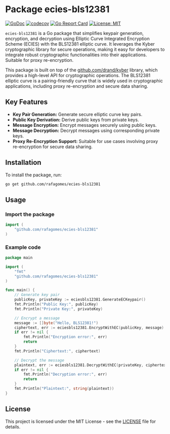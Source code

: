 # Package ecies-bls12381

[![GoDoc](https://pkg.go.dev/badge/github.com/rafagomes/ecies-bls12381)](https://pkg.go.dev/github.com/rafagomes/ecies-bls12381)
[![codecov](https://codecov.io/github/rafagomes/ecies-bls12381/graph/badge.svg?token=6BDB7436C1)](https://codecov.io/github/rafagomes/ecies-bls12381)
[![Go Report Card](https://goreportcard.com/badge/github.com/rafagomes/ecies-bls12381)](https://goreportcard.com/report/github.com/rafagomes/ecies-bls12381)
[![License: MIT](https://img.shields.io/badge/License-MIT-yellow.svg)](https://opensource.org/licenses/MIT)

`ecies-bls12381` is a Go package that simplifies keypair generation, encryption, and decryption using Elliptic Curve Integrated Encryption Scheme (ECIES) with the BLS12381 elliptic curve. It leverages the Kyber cryptographic library for secure operations, making it easy for developers to integrate robust cryptographic functionalities into their applications. Suitable for proxy re-encryption.

This package is built on top of the [github.com/drand/kyber](https://github.com/drand/kyber) library, which provides a high-level API for cryptographic operations. The BLS12381 elliptic curve is a pairing-friendly curve that is widely used in cryptographic applications, including proxy re-encryption and secure data sharing.

## Key Features

- **Key Pair Generation:** Generate secure elliptic curve key pairs.
- **Public Key Derivation:** Derive public keys from private keys.
- **Message Encryption:** Encrypt messages securely using public keys.
- **Message Decryption:** Decrypt messages using corresponding private keys.
- **Proxy Re-Encryption Support:** Suitable for use cases involving proxy re-encryption for secure data sharing.

## Installation

To install the package, run:

```sh
go get github.com/rafagomes/ecies-bls12381
```

## Usage

### Import the package

```go
import (
    "github.com/rafagomes/ecies-bls12381"
)
```

### Example code

```go
package main

import (
    "fmt"
    "github.com/rafagomes/ecies-bls12381"
)

func main() {
    // Generate key pair
    publicKey, privateKey := eciesbls12381.GenerateECKeypair()
    fmt.Println("Public Key:", publicKey)
    fmt.Println("Private Key:", privateKey)

    // Encrypt a message
    message := []byte("Hello, BLS12381!")
    ciphertext, err := eciesbls12381.EncryptWithEC(publicKey, message)
    if err != nil {
        fmt.Println("Encryption error:", err)
        return
    }
    fmt.Println("Ciphertext:", ciphertext)

    // Decrypt the message
    plaintext, err := eciesbls12381.DecryptWithEC(privateKey, ciphertext)
    if err != nil {
        fmt.Println("Decryption error:", err)
        return
    }
    fmt.Println("Plaintext:", string(plaintext))
}
```

## License

This project is licensed under the MIT License - see the [LICENSE](LICENSE) file for details.
